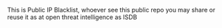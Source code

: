 This is Public IP Blacklist, whoever see this public repo you may share or reuse it as at open threat intelligence as ISDB 
